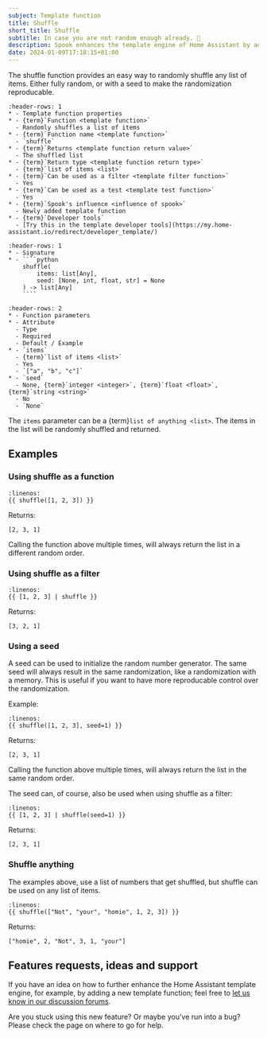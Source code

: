 ```yaml
---
subject: Template function
title: Shuffle
short_title: Shuffle
subtitle: In case you are not random enough already. 🔀
description: Spook enhances the template engine of Home Assistant by adding a shuffle function.
date: 2024-01-09T17:18:15+01:00
---
```


The shuffle function provides an easy way to randomly shuffle any list of items. Either fully random, or with a seed to make the randomization reproducable.

```{list-table}
:header-rows: 1
* - Template function properties
* - {term}`Function <template function>`
  - Randomly shuffles a list of items
* - {term}`Function name <template function>`
  - `shuffle`
* - {term}`Returns <template function return value>`
  - The shuffled list
* - {term}`Return type <template function return type>`
  - {term}`list of items <list>`
* - {term}`Can be used as a filter <template filter function>`
  - Yes
* - {term}`Can be used as a test <template test function>`
  - Yes
* - {term}`Spook's influence <influence of spook>`
  - Newly added template function
* - {term}`Developer tools`
  - [Try this in the template developer tools](https://my.home-assistant.io/redirect/developer_template/)
```

`````{list-table}
:header-rows: 1
* - Signature
* - ````python
    shuffle(
        items: list[Any],
        seed: [None, int, float, str] = None
    ) -> list[Any]
    ````
`````

```{list-table}
:header-rows: 2
* - Function parameters
* - Attribute
  - Type
  - Required
  - Default / Example
* - `items`
  - {term}`list of items <list>`
  - Yes
  - `["a", "b", "c"]`
* - `seed`
  - None, {term}`integer <integer>`, {term}`float <float>`, {term}`string <string>`
  - No
  - `None`
```

The `items` parameter can be a {term}`list of anything <list>`. The items in the list will be randomly shuffled and returned.

## Examples

### Using shuffle as a function

```{code-block} python
:linenos:
{{ shuffle([1, 2, 3]) }}
```

Returns:

```{code-block} python
[2, 3, 1]
```

Calling the function above multiple times, will always return the list in a different random order.

### Using shuffle as a filter

```{code-block} python
:linenos:
{{ [1, 2, 3] | shuffle }}
```

Returns:

```{code-block} python
[3, 2, 1]
```

### Using a seed

A seed can be used to initialize the random number generator. The same seed will always result in the same randomization, like a randomization with a memory. This is useful if you want to have more reproducable control over the randomization.

Example:

```{code-block} python
:linenos:
{{ shuffle([1, 2, 3], seed=1) }}
```

Returns:

```{code-block} python
[2, 3, 1]
```

Calling the function above multiple times, will always return the list in the same random order.

The seed can, of course, also be used when using shuffle as a filter:

```{code-block} python
:linenos:
{{ [1, 2, 3] | shuffle(seed=1) }}
```

Returns:

```{code-block} python
[2, 3, 1]
```

### Shuffle anything

The examples above, use a list of numbers that get shuffled, but shuffle can be used on any list of items.

```{code-block} python
:linenos:
{{ shuffle(["Not", "your", "homie", 1, 2, 3]) }}
```

Returns:

```{code-block} python
["homie", 2, "Not", 3, 1, "your"]
```

## Features requests, ideas and support

If you have an idea on how to further enhance the Home Assistant template engine, for example, by adding a new template function; feel free to [let us know in our discussion forums](https://github.com/frenck/spook/discussions).

Are you stuck using this new feature? Or maybe you've run into a bug? Please check the [](../support) page on where to go for help.
